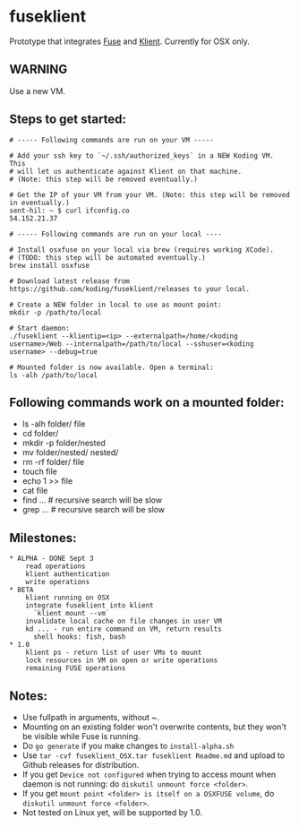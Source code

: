 # fuseklient

Prototype that integrates [Fuse](https://github.com/bazil/fuse) and [Klient](https://github.com/koding/klient). Currently for OSX only.

## WARNING

  Use a new VM.

## Steps to get started:

    # ----- Following commands are run on your VM -----

    # Add your ssh key to `~/.ssh/authorized_keys` in a NEW Koding VM. This
    # will let us authenticate against Klient on that machine.
    # (Note: this step will be removed eventually.)

    # Get the IP of your VM from your VM. (Note: this step will be removed in eventually.)
    sent-hil: ~ $ curl ifconfig.co
    54.152.21.37

    # ----- Following commands are run on your local ----

    # Install osxfuse on your local via brew (requires working XCode).
    # (TODO: this step will be automated eventually.)
    brew install osxfuse

    # Download latest release from https://github.com/koding/fuseklient/releases to your local.

    # Create a NEW folder in local to use as mount point:
    mkdir -p /path/to/local

    # Start daemon:
    ./fuseklient --klientip=<ip> --externalpath=/home/<koding username>/Web --internalpath=/path/to/local --sshuser=<koding username> --debug=true

    # Mounted folder is now available. Open a terminal:
    ls -alh /path/to/local

## Following commands work on a mounted folder:

  * ls -alh folder/ file
  * cd folder/
  * mkdir -p folder/nested
  * mv folder/nested/ nested/
  * rm -rf folder/ file
  * touch file
  * echo 1 >> file
  * cat file
  * find ... # recursive search will be slow
  * grep ... # recursive search will be slow

## Milestones:

    * ALPHA - DONE Sept 3
        read operations
        klient authentication
        write operations
    * BETA
        klient running on OSX
        integrate fuseklient into klient
          `klient mount --vm`
        invalidate local cache on file changes in user VM
        kd ... - run entire command on VM, return results
          shell hooks: fish, bash
    * 1.0
        klient ps - return list of user VMs to mount
        lock resources in VM on open or write operations
        remaining FUSE operations

## Notes:

  * Use fullpath in arguments, without ~.
  * Mounting on an existing folder won't overwrite contents, but they won't be visible while Fuse is running.
  * Do `go generate` if you make changes to `install-alpha.sh`
  * Use `tar -cvf fuseklient_OSX.tar fuseklient Readme.md` and upload to Github releases for distribution.
  * If you get `Device not configured` when trying to access mount when daemon is not running: do `diskutil unmount force <folder>`.
  * If you get `mount point <folder> is itself on a OSXFUSE volume`, do `diskutil unmount force <folder>`.
  * Not tested on Linux yet, will be supported by 1.0.
